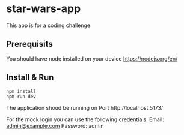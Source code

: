 # star-wars-app

This app is for a coding challenge

## Prerequisits

You should have node installed on your device
https://nodejs.org/en/

## Install & Run

```
npm install
npm run dev
```

The application shoud be running on Port http://localhost:5173/

For the mock login you can use the following credentials:
Email: admin@example.com
Password: admin

